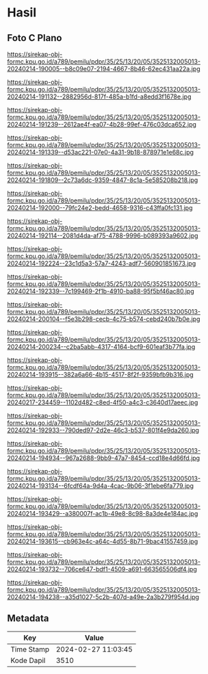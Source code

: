 # Hasil

## Foto C Plano

https://sirekap-obj-formc.kpu.go.id/a789/pemilu/pdpr/35/25/13/20/05/3525132005013-20240214-190005--b8c09e07-2194-4667-8b46-62ec431aa22a.jpg

https://sirekap-obj-formc.kpu.go.id/a789/pemilu/pdpr/35/25/13/20/05/3525132005013-20240214-191132--2882956d-817f-485a-b1fd-a8edd3f1678e.jpg

https://sirekap-obj-formc.kpu.go.id/a789/pemilu/pdpr/35/25/13/20/05/3525132005013-20240214-191239--2612ae4f-ea07-4b28-99ef-476c03dca652.jpg

https://sirekap-obj-formc.kpu.go.id/a789/pemilu/pdpr/35/25/13/20/05/3525132005013-20240214-191339--d53ac221-07e0-4a31-9b18-878971e1e68c.jpg

https://sirekap-obj-formc.kpu.go.id/a789/pemilu/pdpr/35/25/13/20/05/3525132005013-20240214-191809--2c73a6dc-9359-4847-8c1a-5e585208b218.jpg

https://sirekap-obj-formc.kpu.go.id/a789/pemilu/pdpr/35/25/13/20/05/3525132005013-20240214-192000--79fc24e2-bedd-4658-9316-c43ffa0fc131.jpg

https://sirekap-obj-formc.kpu.go.id/a789/pemilu/pdpr/35/25/13/20/05/3525132005013-20240214-192114--2081d4da-af75-4788-9996-b089393a9602.jpg

https://sirekap-obj-formc.kpu.go.id/a789/pemilu/pdpr/35/25/13/20/05/3525132005013-20240214-192224--23c1d5a3-57a7-4243-adf7-560901851673.jpg

https://sirekap-obj-formc.kpu.go.id/a789/pemilu/pdpr/35/25/13/20/05/3525132005013-20240214-192339--7c199469-2f1b-4910-ba88-95f5bf46ac80.jpg

https://sirekap-obj-formc.kpu.go.id/a789/pemilu/pdpr/35/25/13/20/05/3525132005013-20240214-200104--f5e3b298-cecb-4c75-b574-cebd240b7b0e.jpg

https://sirekap-obj-formc.kpu.go.id/a789/pemilu/pdpr/35/25/13/20/05/3525132005013-20240214-200234--c2ba5abb-4317-4164-bcf9-601eaf3b77fa.jpg

https://sirekap-obj-formc.kpu.go.id/a789/pemilu/pdpr/35/25/13/20/05/3525132005013-20240214-193915--382a6a66-4b15-4517-8f2f-9359bfb9b316.jpg

https://sirekap-obj-formc.kpu.go.id/a789/pemilu/pdpr/35/25/13/20/05/3525132005013-20240217-234459--1102d482-c8ed-4f50-a4c3-c3640d17aeec.jpg

https://sirekap-obj-formc.kpu.go.id/a789/pemilu/pdpr/35/25/13/20/05/3525132005013-20240214-192933--790ded97-2d2e-46c3-b537-801f4e9da260.jpg

https://sirekap-obj-formc.kpu.go.id/a789/pemilu/pdpr/35/25/13/20/05/3525132005013-20240214-194934--967a2688-9bb9-47a7-8454-ccd18e4d66fd.jpg

https://sirekap-obj-formc.kpu.go.id/a789/pemilu/pdpr/35/25/13/20/05/3525132005013-20240214-193134--6fcdf64a-9d4a-4cac-9b06-3f1ebe6fa779.jpg

https://sirekap-obj-formc.kpu.go.id/a789/pemilu/pdpr/35/25/13/20/05/3525132005013-20240214-193429--a380007f-ac1b-49e8-8c98-8a3de4e184ac.jpg

https://sirekap-obj-formc.kpu.go.id/a789/pemilu/pdpr/35/25/13/20/05/3525132005013-20240214-193615--cb963e4c-a64c-4d55-8b71-9bac41557459.jpg

https://sirekap-obj-formc.kpu.go.id/a789/pemilu/pdpr/35/25/13/20/05/3525132005013-20240214-193732--706ce647-bdf1-4509-a691-663565506df4.jpg

https://sirekap-obj-formc.kpu.go.id/a789/pemilu/pdpr/35/25/13/20/05/3525132005013-20240214-194238--a35d1027-5c2b-407d-a49e-2a3b279f954d.jpg


## Metadata

| Key        | Value               |
| ---------- | ------------------- |
| Time Stamp | 2024-02-27 11:03:45 |
| Kode Dapil | 3510                |



